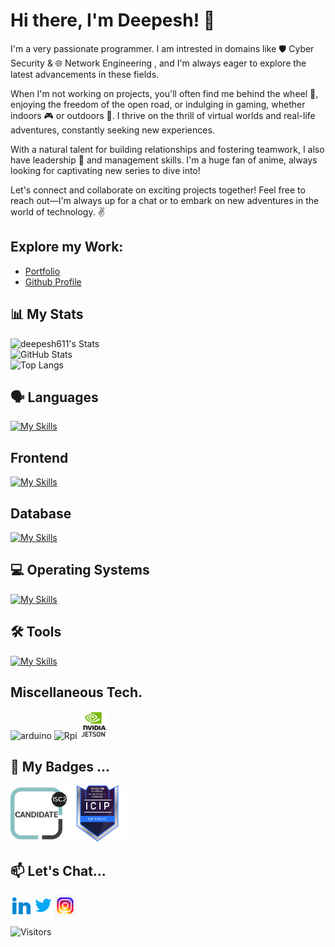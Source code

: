 
# Hi there, I'm Deepesh! :wave: 

I'm a very passionate programmer. I am intrested in domains like 🛡️ Cyber Security & 🌐 Network Engineering , and I'm always eager to explore the latest advancements in these fields.

When I'm not working on projects, you'll often find me behind the wheel 🚗, enjoying the freedom of the open road, or indulging in gaming, whether indoors 🎮 or outdoors 🌳. I thrive on the thrill of virtual worlds and real-life adventures, constantly seeking new experiences.

With a natural talent for building relationships and fostering teamwork, I also have leadership 💼 and management skills. I'm a huge fan of anime, always looking for captivating new series to dive into!

Let's connect and collaborate on exciting projects together! Feel free to reach out—I'm always up for a chat or to embark on new adventures in the world of technology. ✌️

## Explore my Work:
- [Portfolio](https://deepesh-patil.vercel.app/)
- [Github Profile](https://deepesh611.vercel.app/)

## 📊 My Stats

![deepesh611's Stats](https://github-readme-stats.vercel.app/api?username=deepesh611&theme=highcontrast&show_icons=true&hide_border=false&count_private=true&show=prs_merged,prs_merged_percentage)<br>
![GitHub Stats](https://github-readme-streak-stats.herokuapp.com/?user=deepesh611&theme=highcontrast&hide_border=false)<br>
![Top Langs](https://github-readme-stats.vercel.app/api/top-langs/?username=deepesh611&hide=css,scss&langs_count=6&theme=highcontrast) <br>


## 🗣️ Languages
[![My Skills](https://skillicons.dev/icons?i=py,bash,c,powershell,cpp,js,java)](https://skillicons.dev)

## Frontend
[![My Skills](https://skillicons.dev/icons?i=html,css,js,react,tailwind,threejs)](https://skillicons.dev)

## Database
[![My Skills](https://skillicons.dev/icons?i=mysql,mongodb)](https://skillicons.dev)

## 💻 Operating Systems
[![My Skills](https://skillicons.dev/icons?i=windows,kali,ubuntu)](https://skillicons.dev)

## 🛠️ Tools
[![My Skills](https://skillicons.dev/icons?i=vscode,pycharm,idea,bash,vim,arduino,git,github,vercel,npm,postman,ros&perline=6)](https://skillicons.dev)

## Miscellaneous Tech.
<div>
<img src="https://github.com/marwin1991/profile-technology-icons/assets/136815194/a57a85ba-e2dd-4036-85b6-7e1532391627" alt="arduino" width="45"/>
<img src="https://github.com/user-attachments/assets/63d6cb39-63c6-44fc-bbb1-2adcb8458a32" alt="Rpi" width='45'/>
<img src="./assets/Jetson.png" alt="jetson" width = "45" />
</div>


## 🏅 My Badges ...
<img src="./assets/isc2-candidate.png" width="90">
<img src="./assets/opswat-introduction-to-critical-infrastructure-protection-icip.png" width="90">


## 📫 Let's Chat...

[<img align="left" alt="Deepesh  target='_blank' | LinkedIn" width="35px" src="assets/linkedin.gif" />][linkedin]
[<img align="left" alt="Deepesh  target='_blank' | Twitter" width="35px" src="assets/twitter.gif" />][twitter]
[<img align="left" alt="Deepesh  target='_blank' | Instagram" width="35px" src="assets/instagram.gif"  />][instagram]

[twitter]: https://twitter.com/DeepeshPat65731
[instagram]: https://www.instagram.com/_deepesh_v.p/?next=%2F
[linkedin]: https://www.linkedin.com/in/deepesh-patil-103a87258/

<br><br><br>
<img src="https://komarev.com/ghpvc/?username=deepesh611&label=Visitors&color=0e75b6" alt="Visitors" />





